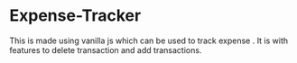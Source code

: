 # Expense-Tracker
This is made using vanilla js which can be used to track expense . It is with features to delete transaction and add transactions.
